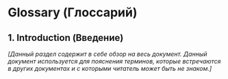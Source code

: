 # Glossary (Глоссарий)

## 1. Introduction (Введение)
*[Данный раздел содержит в себе обзор на весь документ. Данный документ используется для пояснения терминов, которые встречаются в других документах и с которыми читатель может быть не знаком.]*
